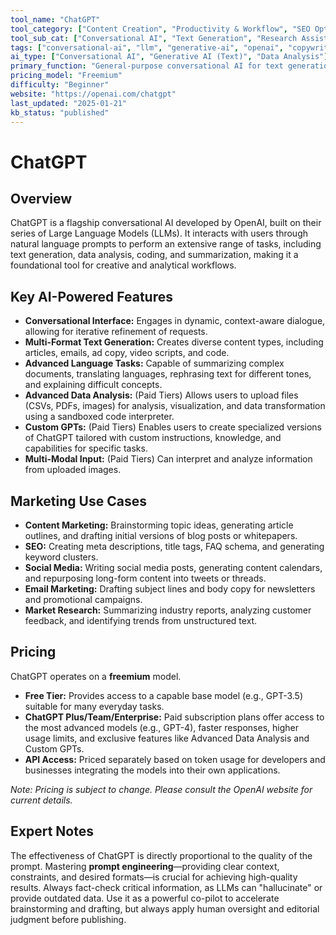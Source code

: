 ```yaml
---
tool_name: "ChatGPT"
tool_category: ["Content Creation", "Productivity & Workflow", "SEO Optimization", "Analytics & Data Insights", "Social Media"]
tool_sub_cat: ["Conversational AI", "Text Generation", "Research Assistant", "Data Analysis", "Code Generation"]
tags: ["conversational-ai", "llm", "generative-ai", "openai", "copywriting", "research", "data-analysis", "seo", "freemium", "api", "prompt-engineering"]
ai_type: ["Conversational AI", "Generative AI (Text)", "Data Analysis"]
primary_function: "General-purpose conversational AI for text generation, analysis, and research"
pricing_model: "Freemium"
difficulty: "Beginner"
website: "https://openai.com/chatgpt"
last_updated: "2025-01-21"
kb_status: "published"
---
```


# ChatGPT

## Overview

ChatGPT is a flagship conversational AI developed by OpenAI, built on their series of Large Language Models (LLMs). It interacts with users through natural language prompts to perform an extensive range of tasks, including text generation, data analysis, coding, and summarization, making it a foundational tool for creative and analytical workflows.

## Key AI-Powered Features

-   **Conversational Interface:** Engages in dynamic, context-aware dialogue, allowing for iterative refinement of requests.
-   **Multi-Format Text Generation:** Creates diverse content types, including articles, emails, ad copy, video scripts, and code.
-   **Advanced Language Tasks:** Capable of summarizing complex documents, translating languages, rephrasing text for different tones, and explaining difficult concepts.
-   **Advanced Data Analysis:** (Paid Tiers) Allows users to upload files (CSVs, PDFs, images) for analysis, visualization, and data transformation using a sandboxed code interpreter.
-   **Custom GPTs:** (Paid Tiers) Enables users to create specialized versions of ChatGPT tailored with custom instructions, knowledge, and capabilities for specific tasks.
-   **Multi-Modal Input:** (Paid Tiers) Can interpret and analyze information from uploaded images.

## Marketing Use Cases

-   **Content Marketing:** Brainstorming topic ideas, generating article outlines, and drafting initial versions of blog posts or whitepapers.
-   **SEO:** Creating meta descriptions, title tags, FAQ schema, and generating keyword clusters.
-   **Social Media:** Writing social media posts, generating content calendars, and repurposing long-form content into tweets or threads.
-   **Email Marketing:** Drafting subject lines and body copy for newsletters and promotional campaigns.
-   **Market Research:** Summarizing industry reports, analyzing customer feedback, and identifying trends from unstructured text.

## Pricing

ChatGPT operates on a **freemium** model.
-   **Free Tier:** Provides access to a capable base model (e.g., GPT-3.5) suitable for many everyday tasks.
-   **ChatGPT Plus/Team/Enterprise:** Paid subscription plans offer access to the most advanced models (e.g., GPT-4), faster responses, higher usage limits, and exclusive features like Advanced Data Analysis and Custom GPTs.
-   **API Access:** Priced separately based on token usage for developers and businesses integrating the models into their own applications.

*Note: Pricing is subject to change. Please consult the OpenAI website for current details.*

## Expert Notes

The effectiveness of ChatGPT is directly proportional to the quality of the prompt. Mastering **prompt engineering**—providing clear context, constraints, and desired formats—is crucial for achieving high-quality results. Always fact-check critical information, as LLMs can "hallucinate" or provide outdated data. Use it as a powerful co-pilot to accelerate brainstorming and drafting, but always apply human oversight and editorial judgment before publishing.
